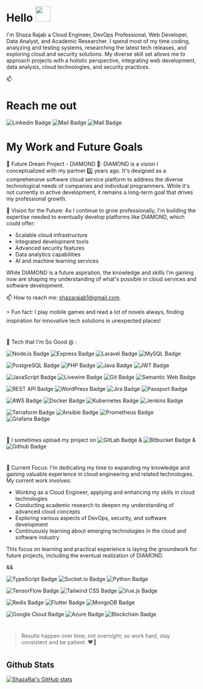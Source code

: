 # Hello <img src="https://user-images.githubusercontent.com/1303154/88677602-1635ba80-d120-11ea-84d8-d263ba5fc3c0.gif" width="40">

I'm Shaza Rajab a Cloud Engineer, DevOps Professional, Web Developer, Data Analyst, and Academic Researcher. I spend most of my time coding, analyzing and testing systems, researching the latest tech releases, and exploring cloud and security solutions. My diverse skill set allows me to approach projects with a holistic perspective, integrating web development, data analysis, cloud technologies, and security practices.

📫

# Reach me out

![Linkedin Badge](https://img.shields.io/badge/LinkedIn-0077B5?style=for-the-badge&logo=linkedin&logoColor=white&link=https://www.linkedin.com/in/shaza-raj-88b23b210/) ![Mail Badge](https://img.shields.io/badge/Telegram-2CA5E0?style=for-the-badge&logo=telegram&logoColor=white&link=https://t.me/shazaraj) ![Mail Badge](https://img.shields.io/badge/-gmail-EA4335?style=for-the-badge&labelColor=EA4335&logo=gmail&logoColor=white&link=mailto:shazarajab1@gmail.com)

# My Work and Future Goals

🔗 Future Dream Project - DIAMOND 💎:
DIAMOND is a vision I conceptualized with my partner 3️⃣ years ago. It's designed as a comprehensive software cloud service platform to address the diverse technological needs of companies and individual programmers. While it's not currently in active development, it remains a long-term goal that drives my professional growth.


🔗 Vision for the Future:
As I continue to grow professionally, I'm building the expertise needed to eventually develop platforms like DIAMOND, which could offer:
- Scalable cloud infrastructure
- Integrated development tools
- Advanced security features
- Data analytics capabilities
- AI and machine learning services

While DIAMOND is a future aspiration, the knowledge and skills I'm gaining now are shaping my understanding of what's possible in cloud services and software development.

📫 How to reach me: shazarajab1@gmail.com.

⚡ Fun fact: I play mobile games and read a lot of novels always, finding inspiration for innovative tech solutions in unexpected places!

#

🔗 Tech that I'm So Good @ :

![NodeJs Badge](https://img.shields.io/badge/NodeJS-white?style=for-the-badge&labelColor=339933&logo=nodedotjs&logoColor=white&link=) 
![Express Badge](https://img.shields.io/badge/express-white?style=for-the-badge&labelColor=000000&logo=express&logoColor=white&) 
![Laravel Badge](https://img.shields.io/badge/laravel-white?style=for-the-badge&labelColor=FF2D20&logo=laravel&logoColor=white&)
![MySQL Badge](https://img.shields.io/badge/mySQL-white?style=for-the-badge&labelColor=4479A1&logo=mysql&logoColor=white&)

![PostgreSQL Badge](https://img.shields.io/badge/PostgreSql-white?style=for-the-badge&labelColor=4169E1&logo=postgresql&logoColor=white&)
![PHP Badge](https://img.shields.io/badge/PHP-white?style=for-the-badge&labelColor=777BB4&logo=php&logoColor=white&)
![Java Badge](https://img.shields.io/badge/JAVA-white?style=for-the-badge&labelColor=007396&logo=java&logoColor=white&)
![JWT Badge](https://img.shields.io/badge/JWT-white?style=for-the-badge&labelColor=000000&logo=JSON%20web%20tokens&logoColor=white)

![JavaScript Badge](https://img.shields.io/badge/JavaScript-white?style=for-the-badge&labelColor=F7DF1E&logo=javascript&logoColor=white&)
![Livewire Badge](https://img.shields.io/badge/Livwire-white?style=for-the-badge&labelColor=4E56A6&logo=livewire&logoColor=white&)
![Git Badge](https://img.shields.io/badge/GIT-white?style=for-the-badge&labelColor=F05032&logo=git&logoColor=white&)
![Semantic Web Badge](https://img.shields.io/badge/SemanticWeb-white?style=for-the-badge&labelColor=005A9C&logo=semanticweb&logoColor=white&)

![REST API Badge](https://img.shields.io/badge/RESTAPI-white?style=for-the-badge&labelColor=009688&logo=fastapi&logoColor=white&)
![WordPress Badge](https://img.shields.io/badge/WordPress-white?style=for-the-badge&labelColor=21759B&logo=wordpress&logoColor=white&)
![Jira Badge](https://img.shields.io/badge/Jira-white?style=for-the-badge&labelColor=0052CC&logo=Jira&logoColor=white)
![Passport Badge](https://img.shields.io/badge/passport-white?style=for-the-badge&labelColor=34E27A&logo=passport&logoColor=white)

![AWS Badge](https://img.shields.io/badge/AWS-white?style=for-the-badge&labelColor=232F3E&logo=amazon-aws&logoColor=white)
![Docker Badge](https://img.shields.io/badge/Docker-white?style=for-the-badge&labelColor=2496ED&logo=docker&logoColor=white)
![Kubernetes Badge](https://img.shields.io/badge/Kubernetes-white?style=for-the-badge&labelColor=326CE5&logo=kubernetes&logoColor=white)
![Jenkins Badge](https://img.shields.io/badge/Jenkins-white?style=for-the-badge&labelColor=D24939&logo=jenkins&logoColor=white)

![Terraform Badge](https://img.shields.io/badge/Terraform-white?style=for-the-badge&labelColor=7B42BC&logo=terraform&logoColor=white)
![Ansible Badge](https://img.shields.io/badge/Ansible-white?style=for-the-badge&labelColor=EE0000&logo=ansible&logoColor=white)
![Prometheus Badge](https://img.shields.io/badge/Prometheus-white?style=for-the-badge&labelColor=E6522C&logo=prometheus&logoColor=white)
![Grafana Badge](https://img.shields.io/badge/Grafana-white?style=for-the-badge&labelColor=F46800&logo=grafana&logoColor=white)

#

🔗 I sometimes upload my project on  ![GitLab Badge](https://img.shields.io/badge/GitLab-white?style=flat-squere&labelColor=FCA121&logo=gitlab&logoColor=white&)  &  ![Bitbucket Badge](https://img.shields.io/badge/Bitbucket-white?style=flat-squere&labelColor=0052CC&logo=bitbucket&logoColor=white&) &  ![Github Badge](https://img.shields.io/badge/Github-white?style=flat-squere&labelColor=181717&logo=github&logoColor=white&)

#

🔗 Current Focus:
I'm dedicating my time to expanding my knowledge and gaining valuable experience in cloud engineering and related technologies. My current work involves:

- Working as a Cloud Engineer, applying and enhancing my skills in cloud technologies
- Conducting academic research to deepen my understanding of advanced cloud concepts
- Exploring various aspects of DevOps, security, and software development
- Continuously learning about emerging technologies in the cloud and software industry

This focus on learning and practical experience is laying the groundwork for future projects, including the eventual realization of DIAMOND.

&&

![TypeScript Badge](https://img.shields.io/badge/TypeScript-white?style=for-the-badge&labelColor=3776AB&logo=typescript&logoColor=white)
![Socket.io Badge](https://img.shields.io/badge/Socket.io-white?style=for-the-badge&labelColor=010101&logo=socketdotio&logoColor=white&)
![Python Badge](https://img.shields.io/badge/Python-white?style=for-the-badge&labelColor=3776AB&logo=python&logoColor=white&)

![TensorFlow Badge](https://img.shields.io/badge/TensorFlow-white?style=for-the-badge&labelColor=FF6F00&logo=TensorFlow&logoColor=white)
![Tailwind CSS Badge](https://img.shields.io/badge/Tailwind_CSS-white?style=for-the-badge&labelColor=06B6D4&logo=tailwind-css&logoColor=white)
![Vue.js Badge](https://img.shields.io/badge/Vue.js-white?style=for-the-badge&labelColor=4FC08D&logo=vuedotjs&logoColor=white)

![Redis Badge](https://img.shields.io/badge/redis-white.svg?&style=for-the-badge&labelColor=DC382D&logo=redis&logoColor=white)
![Flutter Badge](https://img.shields.io/badge/Flutter-white?style=for-the-badge&labelColor=02569B&logo=flutter&logoColor=white)
![MongoDB Badge](https://img.shields.io/badge/MongoDB-white?style=for-the-badge&labelColor=47A248&logo=mongodb&logoColor=white)

![Google Cloud Badge](https://img.shields.io/badge/Google_Cloud-white?style=for-the-badge&labelColor=4285F4&logo=google-cloud&logoColor=white)
![Azure Badge](https://img.shields.io/badge/Azure-white?style=for-the-badge&labelColor=0078D4&logo=microsoft-azure&logoColor=white)
![Blockchain Badge](https://img.shields.io/badge/Blockchain-white?style=for-the-badge&labelColor=121D33&logo=blockchain-dot-com&logoColor=white)

#

> Results happen over time, not overnight; so work hard, stay consistent and be patient. ❤️🔰

#

## Github Stats

[![ShazaRaj's GitHub stats](https://github-readme-stats.vercel.app/api?username=shazaraj&hide=contribs,prs&theme=tokyonight)](https://github.com/anuraghazra/github-readme-stats)
